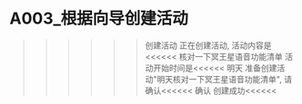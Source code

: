 # A003_根据向导创建活动
>>>>>>创建活动
      正在创建活动, 活动内容是<<<<<<
>>>>>>核对一下冥王星语音功能清单
      活动开始时间是<<<<<<
>>>>>>明天
      准备创建活动"明天核对一下冥王星语音功能清单", 请确认<<<<<<
>>>>>>确认
      创建成功<<<<<<
